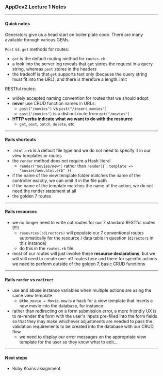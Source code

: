  ### AppDev2 Lecture 1 Notes

___
#### Quick notes
Generators give us a head start on boiler plate code. There are many available through various GEMs.

`Post` vs. `get` methods for routes:
 - `get` is the default routing method for `routes.rb`
 - a look into the server log reveals that `get` stores the request in a query string, whereas `post` stores in the headers
 - the tradeoff is that `get` supports text only (because the query string must fit into the URL), and there is therefore a length limit

RESTful routes:
 - widely accepted naming convention for routes that we should adopt
 - **never** use CRUD function names in URLs:
     - `post("/movies")` vs `post("/insert_movies")`
     - `post("/movies")` is a distinct route from `get("/movies")`
 - **HTTP verbs indicate what we want to do with the resource**
     - `get`, `post`, `patch`, `delete`, etc

---
#### Rails shortcuts
- `.html.erb` is a default file type and we do not need to specify it in our view templates or routes
- the `render` method does not require a Hash literal
    - `render("movies/new")` rather than `render({ :template => "movies/new.html.erb" })`
- if the name of the view template folder matches the name of the controller exactly, we can omit it in the file path
- if the name of the template matches the name of the action, we do not need the render statement at all
- the golden 7 routes

---
#### Rails resources
 - we no longer need to write out routes for our 7 standard RESTful routes (!!!)
     - `resources(:directors)` will populate our 7 conventional routes automatically for the resource / data table in question (`directors` in this instance)
     - do this in the `routes.rb` file
 - most of our routes will just involve these **resource declarations**, but we will still need to create one-off routes here and there for specific actions we need to perform outside of the golden 7, basic CRUD functions

---
#### Rails `render` vs `redirect`
 - use and abuse instance variables when multiple actions are using the same view template
     - `@the_movie = Movie.new` is a hack for a view template that inserts a new movie into the database, for instance
 - rather than redirecting on a form submission error, a more friendly UX is to re-render the form with the user's inputs pre-filled into the form fields so that they may make whichever adjustments are needed to pass the validation requirements to be created into the database with our CRUD flow
     - we need to display our error messages on the appropriate view template for the user so they know what to edit...

---
#### Next steps
 - Ruby Koans assignment

